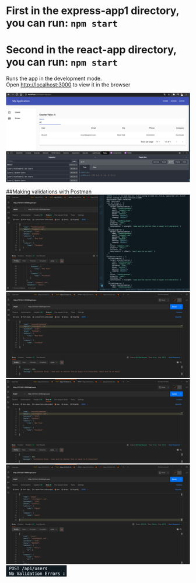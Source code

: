 # First in the express-app1 directory, you can run: `npm start`
# Second in the react-app directory, you can run: `npm start`

Runs the app in the development mode.\
Open [http://localhost:3000](http://localhost:3000) to view it in the browser 

![html5](https://github.com/jcaesarm/TrainingExamples/blob/main/2021-05-15/img1.png)

##Making validations with Postman
![html5](https://github.com/jcaesarm/TrainingExamples/blob/main/2021-05-15/img2.png)
![html5](https://github.com/jcaesarm/TrainingExamples/blob/main/2021-05-15/img3.png)
![html5](https://github.com/jcaesarm/TrainingExamples/blob/main/2021-05-15/img4.png)
![html5](https://github.com/jcaesarm/TrainingExamples/blob/main/2021-05-15/img5.png)
![html5](https://github.com/jcaesarm/TrainingExamples/blob/main/2021-05-15/img6.png)
